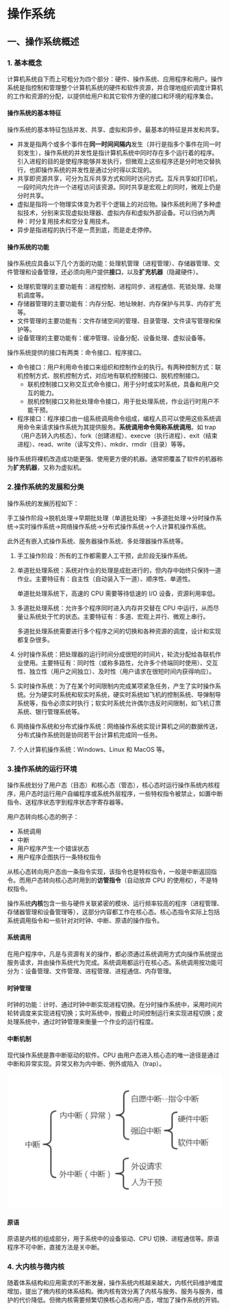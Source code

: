 # 操作系统

## 一、操作系统概述

### 1. 基本概念

计算机系统自下而上可粗分为四个部分：硬件、操作系统、应用程序和用户。操作系统是指控制和管理整个计算机系统的硬件和软件资源，并合理地组织调度计算机的工作和资源的分配，以提供给用户和其它软件方便的接口和环境的程序集合。

#### 操作系统的基本特征

操作系统的基本特征包括并发、共享、虚拟和异步。最基本的特征是并发和共享。

- 并发是指两个或多个事件在**同一时间间隔内**发生（并行是指多个事件在同一时刻发生），操作系统的并发性是指计算机系统中同时存在多个运行着的程序。引入进程的目的是使程序能够并发执行，但微观上这些程序还是分时地交替执行，也即操作系统的并发性是通过分时得以实现的。
- 共享即资源共享，可分为互斥共享方式和同时访问方式。互斥共享如打印机，一段时间内允许一个进程访问该资源。同时共享是宏观上的同时，微观上仍是分时共享。
- 虚拟是指将一个物理实体变为若干个逻辑上的对应物。操作系统利用了多种虚拟技术，分别来实现虚拟处理器、虚拟内存和虚拟外部设备。可以归纳为两种：时分复用技术和空分复用技术。
- 异步是指进程的执行不是一贯到底，而是走走停停。

#### 操作系统的功能

操作系统应具备以下几个方面的功能：处理机管理（进程管理）、存储器管理、文件管理和设备管理，还必须向用户提供**接口**，以及**扩充机器**（隐藏硬件）。

- 处理机管理的主要功能有：进程控制、进程同步、进程通信、死锁处理、处理机调度等。
- 存储器管理的主要功能有：内存分配、地址映射、内存保护与共享、内存扩充等。
- 文件管理的主要功能有：文件存储空间的管理、目录管理、文件读写管理和保护等。
- 设备管理的主要功能有：缓冲管理、设备分配、设备处理、虚拟设备等。

操作系统提供的接口有两类：命令接口、程序接口。

- 命令接口：用户利用命令接口来组织和控制作业的执行。有两种控制方式：联机控制方式、脱机控制方式，对应地有联机控制接口、脱机控制接口。
  - 联机控制接口又称交互式命令接口，用于分时或实时系统，具备和用户交互的能力。
  - 脱机控制接口又称批处理命令接口，用于批处理系统，作业运行时用户不能干预。
- 程序接口：程序接口由一组系统调用命令组成，编程人员可以使用这些系统调用命令来请求操作系统为其提供服务。**系统调用命令简称系统调用**。如 trap（用户态转入内核态）、fork（创建进程）、execve（执行进程）、exit（结束进程）、read、write（读写文件）、mkdir、rmdir（目录）等等。

操作系统将裸机改造成功能更强、使用更方便的机器。通常把覆盖了软件的机器称为**扩充机器**，又称为虚拟机。

### 2.操作系统的发展和分类

操作系统的发展历程如下：

手工操作阶段$\rightarrow$脱机处理$\rightarrow$早期批处理（单道批处理）$\rightarrow$多道批处理$\rightarrow$分时操作系统$\rightarrow$实时操作系统$\rightarrow$网络操作系统$\rightarrow$分布式操作系统$\rightarrow$个人计算机操作系统。

此外还有嵌入式操作系统、服务器操作系统、多处理器操作系统等。

1.  手工操作阶段：所有的工作都需要人工干预，此阶段无操作系统。

2.  单道批处理系统：系统对作业的处理是成批进行的，但内存中始终只保持一道作业。主要特征有：自主性（自动装入下一道）、顺序性、单道性。

    单道批处理系统下，高速的 CPU 需要等待低速的 I/O 设备，资源利用率低。

3.  多道批处理系统：允许多个程序同时进入内存并交替在 CPU 中运行，从而尽量让系统处于忙的状态。主要特征有：多道、宏观上并行、微观上串行。

    多道批处理系统需要进行多个程序之间的切换和各种资源的调度，设计和实现都复杂很多。

4.  分时操作系统：把处理器的运行时间分成很短的时间片，轮流分配给各联机作业使用。主要特征有：同时性（或称多路性，允许多个终端同时使用）、交互性、独立性（用户之间独立）、及时性（用户请求在很短时间内获得响应）。

5.  实时操作系统：为了在某个时间限制内完成某项紧急任务，产生了实时操作系统。分为硬实时系统和软实时系统，硬实时系统如飞机的控制系统、导弹制导系统等，指令必须实时执行；软实时系统允许偶尔违反时间限制，如飞机订票系统、银行管理系统等。

6.  网络操作系统和分布式操作系统：网络操作系统实现计算机之间的数据传送，分布式操作系统则是协同若干台计算机完成同一任务。

7.  个人计算机操作系统：Windows、Linux 和 MacOS 等。

### 3.操作系统的运行环境

操作系统划分了用户态（目态）和核心态（管态），核心态时运行操作系统内核程序，用户态时运行用户自编程序或系统外层程序，一些特权指令被禁止，如置中断指令、送程序状态字到程序状态字寄存器等。

用户态转向核心态的例子：

- 系统调用
- 中断
- 用户程序产生一个错误状态
- 用户程序企图执行一条特权指令

从核心态转向用户态由一条指令实现，该指令也是特权指令，一般是中断返回指令。而用户态转向核心态时用到的**访管指令**（自动放弃 CPU 的使用权），不是特权指令。

操作系统**内核**包含一些与硬件关联紧密的模块、运行频率较高的程序（进程管理、存储器管理和设备管理等），这部分内容都工作在核心态。核心态指令实际上包括系统调用指令和一些针对对时钟、中断、原语的操作指令。

#### 系统调用

在用户程序中，凡是与资源有关的操作，都必须通过系统调用方式向操作系统提出服务请求，并由操作系统代为完成。系统调用都运行在核心态。系统调用按功能可分为：设备管理、文件管理、进程管理、进程通信、内存管理。

#### 时钟管理

时钟的功能：计时、通过时钟中断实现进程切换。在分时操作系统中，采用时间片轮转调度来实现进程切换；实时系统中，按截止时间控制运行来实现进程切换；皮处理系统中，通过时钟管理来衡量一个作业的运行程度。

#### 中断机制

现代操作系统是靠中断驱动的软件。CPU 由用户态进入核心态的唯一途径是通过中断和异常实现。异常又称为内中断、例外或陷入（trap）。

![](./figures/interruption.jpg)

#### 原语

原语是内核的组成部分，用于系统中的设备驱动、CPU 切换、进程通信等。原语程序不可中断，直接方法是关中断。

### 4. 大内核与微内核

随着体系结构和应用需求的不断发展，操作系统内核越来越大，内核代码维护难度增加，提出了微内核的体系结构。微内核有效分离了内核与服务、服务与服务，维护的代价降低。但微内核需要频繁切换核心态和用户态，增加了操作系统的开销。
